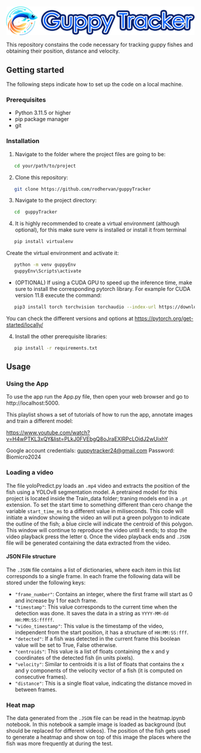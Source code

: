 ![alt text](https://github.com/rodhervan/guppyTracker/blob/main/static/banner.png)

This repository constains the code necessary for tracking guppy fishes and obtaining their position, distance and velocity.

## Getting started

The following steps indicate how to set up the code on a local machine.

### Prerequisites

- Python 3.11.5 or higher
- pip package manager
- git

### Installation
1. Navigate to the folder where the project files are going to be:
```bash
   cd your/path/to/project
```
2. Clone this repository:
```bash
   git clone https://github.com/rodhervan/guppyTracker
```
3. Navigate to the project directory:
```bash
   cd  guppyTracker
```
4. It is highly recommended to create a virtual environment (although optional), for this make sure venv is installed or install it from terminal
```bash
   pip install virtualenv
```
Create the virtual environment and activate it:
```bash
   python -m venv guppyEnv
   guppyEnv\Scripts\activate
```
- (OPTIONAL) If using a CUDA GPU to speed up the inference time, make sure to install the corresponding pytorch library. For example for CUDA version 11.8 execute the command:
```bash
   pip3 install torch torchvision torchaudio --index-url https://download.pytorch.org/whl/cu118
```
   You can check the different versions and options at https://pytorch.org/get-started/locally/

4. Install the other prerequisite libraries:
```bash
   pip install -r requirements.txt
```

## Usage

### Using the App

To use the app run the App.py file, then open your web browser and go to http://localhost:5000. 

This playlist shows a set of tutorials of how to run the app, annotate images and train a different model:

https://www.youtube.com/watch?v=H4wPTKL3xQY&list=PLkJ0FVEbgQ8oJraEXlRPcLOidJ2wUixhY

Google account credentials:
guppytracker24@gmail.com
Password: Biomicro2024
### Loading a video

The file yoloPredict.py loads an `.mp4` video and extracts the position of the fish using a YOLOv8 segmentation model. A pretrained model for this project is located inside the Train_data folder; traning models end in a `.pt` extension. To set the start time to something different than cero change the variable `start_time_ms` to a different value in miliseconds. This code will initiate a window showing the video an will put a green polygon to indicate the outline of the fish; a blue circle will indicate the centroid of this polygon. This window will continue to reproduce the video until it ends; to stop the video playback press the letter `Q`. Once the video playback ends and `.JSON` file will be generated containing the data extracted from the video. 

#### JSON File structure

The `.JSON` file contains a list of dictionaries, where each item in this list corresponds to a single frame. In each frame the following data will be stored under the following keys:
- `"frame_number"`: Contains an integer, where the first frame will start as 0 and increase by 1 for each frame.
- `"timestamp"`: This value corresponds to the current time when the detection was done. It saves the data in a string as `YYYY-MM-dd HH:MM:SS:fffff`.
- `"video_timestamp"`: This value is the timestamp of the video, independent from the start position, it has a structure of `HH:MM:SS:fff`.
- `"detected"`: If a fish was detected in the current frame this boolean value will be set to True, False otherwise.
- `"centroids"`: This value is a list of floats containing the x and y coordinates of the detected fish (in units pixels).
- `"velocity"`: Similar to centroids it is a list of floats that contains the x and y components of the velocity vector of a fish (it is computed on consecutive frames). 
- `"distance"`: This is a single float value, indicating the distance moved in between frames. 

### Heat map
The data generated from the `.JSON` file can be read in the heatmap.ipynb notebook. In this notebook a sample image is loaded as background (but should be replaced for different videos). The position of the fish gets used to generate a heatmap and show on top of this image the places where the fish was more frequently at during the test. 

